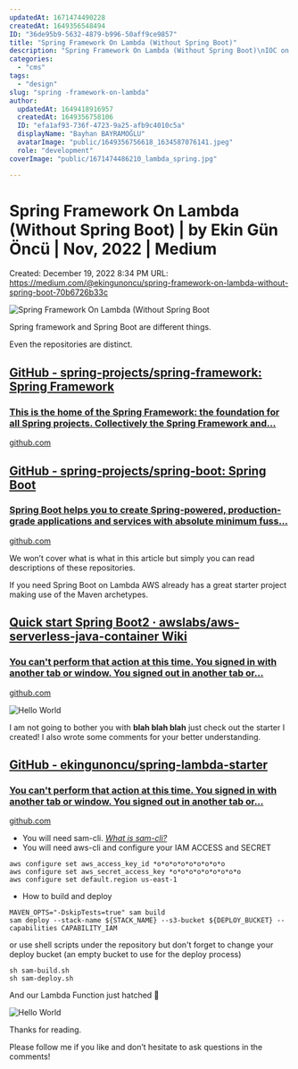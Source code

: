 ```yaml
---
updatedAt: 1671474490228
createdAt: 1649356548494
ID: "36de95b9-5632-4879-b996-50aff9ce9857"
title: "Spring Framework On Lambda (Without Spring Boot)"
description: "Spring Framework On Lambda (Without Spring Boot)\nIOC on lambda"
categories:
  - "cms"
tags:
  - "design"
slug: "spring -framework-on-lambda"
author:
  updatedAt: 1649418916957
  createdAt: 1649356758106
  ID: "efa1af93-736f-4723-9a25-afb9c4010c5a"
  displayName: "Bayhan BAYRAMOĞLU"
  avatarImage: "public/1649356756618_1634587076141.jpeg"
  role: "development"
coverImage: "public/1671474486210_lambda_spring.jpg"

---
```

# Spring Framework On Lambda (Without Spring Boot) | by Ekin Gün Öncü | Nov, 2022 | Medium

Created: December 19, 2022 8:34 PM
URL: https://medium.com/@ekingunoncu/spring-framework-on-lambda-without-spring-boot-70b6726b33c

![Spring Framework On Lambda (Without Spring Boot](https://s3.eu-central-1.amazonaws.com/1ek.in.images/lambda_spring.jpg)

Spring framework and Spring Boot are different things.

Even the repositories are distinct.

## [GitHub - spring-projects/spring-framework: Spring Framework](https://github.com/spring-projects/spring-framework)

### [This is the home of the Spring Framework: the foundation for all Spring projects. Collectively the Spring Framework and…](https://github.com/spring-projects/spring-framework)

[github.com](https://github.com/spring-projects/spring-framework)

## [GitHub - spring-projects/spring-boot: Spring Boot](https://github.com/spring-projects/spring-boot)

### [Spring Boot helps you to create Spring-powered, production-grade applications and services with absolute minimum fuss…](https://github.com/spring-projects/spring-boot)

[github.com](https://github.com/spring-projects/spring-boot)

We won’t cover what is what in this article but simply you can read descriptions of these repositories.

If you need Spring Boot on Lambda AWS already has a great starter project making use of the Maven archetypes.

## [Quick start Spring Boot2 · awslabs/aws-serverless-java-container Wiki](https://github.com/awslabs/aws-serverless-java-container/wiki/Quick-start---Spring-Boot2)

### [You can't perform that action at this time. You signed in with another tab or window. You signed out in another tab or…](https://github.com/awslabs/aws-serverless-java-container/wiki/Quick-start---Spring-Boot2)

[github.com](https://github.com/awslabs/aws-serverless-java-container/wiki/Quick-start---Spring-Boot2)

![Hello World](https://s3.eu-central-1.amazonaws.com/1ek.in.images/ref.gif)

I am not going to bother you with **blah blah blah** just check out the starter I created! I also wrote some comments for your better understanding.

## [GitHub - ekingunoncu/spring-lambda-starter](https://github.com/ekingunoncu/spring-lambda-starter)

### [You can't perform that action at this time. You signed in with another tab or window. You signed out in another tab or…](https://github.com/ekingunoncu/spring-lambda-starter)

[github.com](https://github.com/ekingunoncu/spring-lambda-starter)

- You will need sam-cli. *[What is sam-cli?](https://aws.amazon.com/tr/serverless/aws-sam/#:~:text=The%20AWS%20Serverless%20Application%20Model,and%20model%20it%20using%20YAML.)*
- You will need aws-cli and configure your IAM ACCESS and SECRET

```
aws configure set aws_access_key_id *o*o*o*o*o*o*o*o*o
aws configure set aws_secret_access_key *o*o*o*o*o*o*o*o*o
aws configure set default.region us-east-1
```

- How to build and deploy

```
MAVEN_OPTS="-DskipTests=true" sam build
sam deploy --stack-name ${STACK_NAME} --s3-bucket ${DEPLOY_BUCKET} --capabilities CAPABILITY_IAM
```

or use shell scripts under the repository but don't forget to change your deploy bucket (an empty bucket to use for the deploy process)

```
sh sam-build.sh
sh sam-deploy.sh
```

And our Lambda Function just hatched 🐣

![Hello World](https://s3.eu-central-1.amazonaws.com/1ek.in.images/hello_world.png)

Thanks for reading.

Please follow me if you like and don’t hesitate to ask questions in the comments!
